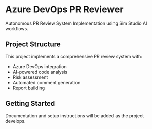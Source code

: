 # Azure DevOps PR Reviewer

Autonomous PR Review System Implementation using Sim Studio AI workflows.

## Project Structure

This project implements a comprehensive PR review system with:
- Azure DevOps integration
- AI-powered code analysis
- Risk assessment
- Automated comment generation
- Report building

## Getting Started

Documentation and setup instructions will be added as the project develops.
